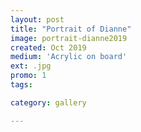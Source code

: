 ```yaml
---
layout: post
title: "Portrait of Dianne"
image: portrait-dianne2019
created: Oct 2019
medium: 'Acrylic on board'
ext: .jpg
promo: 1
tags:

category: gallery

---
```



